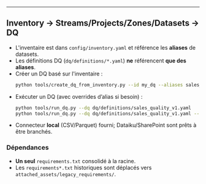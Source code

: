 

---
## Inventory → Streams/Projects/Zones/Datasets → DQ
- L'inventaire est dans `config/inventory.yaml` et référence les **aliases** de datasets.
- Les définitions DQ (`dq/definitions/*.yaml`) **ne** référencent **que des aliases**.
- Créer un DQ basé sur l'inventaire :
  ```bash
  python tools/create_dq_from_inventory.py --id my_dq --aliases sales_2024 customers --out dq/definitions/my_dq.yaml
  ```
- Exécuter un DQ (avec overrides d’alias si besoin) :
  ```bash
  python tools/run_dq.py --dq dq/definitions/sales_quality_v1.yaml
  python tools/run_dq.py --dq dq/definitions/sales_quality_v1.yaml --override sales_2024=sourcing/input/sales_2024_alt.csv
  ```
- Connecteur **local** (CSV/Parquet) fourni; Dataiku/SharePoint sont prêts à être branchés.

### Dépendances
- **Un seul** `requirements.txt` consolidé à la racine.
- Les `requirements*.txt` historiques sont déplacés vers `attached_assets/legacy_requirements/`.
